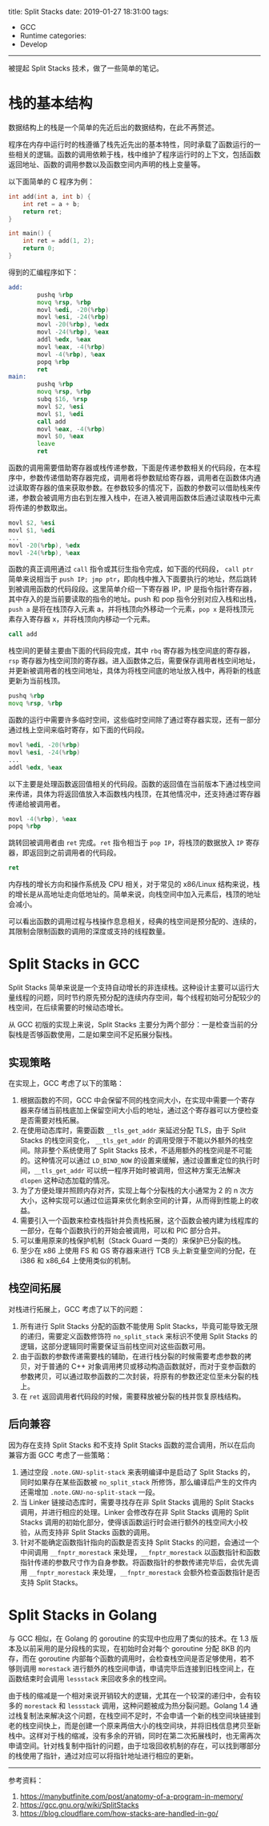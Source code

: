 title: Split Stacks
date: 2019-01-27 18:31:00
tags:
- GCC
- Runtime
categories:
- Develop
---

被提起 Split Stacks 技术，做了一些简单的笔记。

# 栈的基本结构

数据结构上的栈是一个简单的先近后出的数据结构，在此不再赘述。

程序在内存中运行时的栈遵循了栈先近先出的基本特性，同时承载了函数运行的一些相关的逻辑。函数的调用依赖于栈，栈中维护了程序运行时的上下文，包括函数返回地址、函数的调用参数以及函数空间内声明的栈上变量等。

以下面简单的 C 程序为例：

```c++
int add(int a, int b) {
    int ret = a + b;
    return ret;
}

int main() {
    int ret = add(1, 2);
    return 0;
}
```

得到的汇编程序如下：

```asm
add:
        pushq %rbp
        movq %rsp, %rbp
        movl %edi, -20(%rbp)
        movl %esi, -24(%rbp)
        movl -20(%rbp), %edx
        movl -24(%rbp), %eax
        addl %edx, %eax
        movl %eax, -4(%rbp)
        movl -4(%rbp), %eax
        popq %rbp
        ret
main:
        pushq %rbp
        movq %rsp, %rbp
        subq $16, %rsp
        movl $2, %esi
        movl $1, %edi
        call add
        movl %eax, -4(%rbp)
        movl $0, %eax
        leave
        ret
```

函数的调用需要借助寄存器或栈传递参数，下面是传递参数相关的代码段，在本程序中，参数传递借助寄存器完成，调用者将参数赋给寄存器，调用者在函数体内通过读取寄存器的值来获取参数。在参数较多的情况下，函数的参数可以借助栈来传递，参数会被调用方由右到左推入栈中，在进入被调用函数体后通过读取栈中元素将传递的参数取出。

```asm
movl $2, %esi
movl $1, %edi
...
movl -20(%rbp), %edx
movl -24(%rbp), %eax
```

函数的真正调用通过 `call` 指令或其衍生指令完成，如下面的代码段， `call ptr` 简单来说相当于 `push IP; jmp ptr`，即向栈中推入下面要执行的地址，然后跳转到被调用函数的代码段段。这里简单介绍一下寄存器 IP，IP 是指令指针寄存器，其中存入的是当前要读取的指令的地址。push 和 pop 指令分别对应入栈和出栈，`push a` 是将在栈顶存入元素 a，并将栈顶向外移动一个元素，`pop x` 是将栈顶元素存入寄存器 x，并将栈顶向内移动一个元素。

```asm
call add
```

栈空间的更替主要由下面的代码段完成，其中 `rbq` 寄存器为栈空间底的寄存器，`rsp` 寄存器为栈空间顶的寄存器。进入函数体之后，需要保存调用者栈空间地址，并更新被调用者的栈空间地址，具体为将栈空间底的地址放入栈中，再将新的栈底更新为当前栈顶。

```asm
pushq %rbp
movq %rsp, %rbp
```

函数的运行中需要许多临时空间，这些临时空间除了通过寄存器实现，还有一部分通过栈上空间来临时寄存，如下面的代码段。

```asm
movl %edi, -20(%rbp)
movl %esi, -24(%rbp)
...
addl %edx, %eax
```

以下主要是处理函数返回值相关的代码段。函数的返回值在当前版本下通过栈空间来传递，具体为将返回值放入本函数栈内栈顶，在其他情况中，还支持通过寄存器传递给被调用者。

```asm
movl -4(%rbp), %eax
popq %rbp
```

跳转回被调用者由 `ret` 完成。`ret` 指令相当于 `pop IP`，将栈顶的数据放入 `IP` 寄存器，即返回到之前调用者的代码段。

```asm
ret
```

内存栈的增长方向和操作系统及 CPU 相关，对于常见的 x86/Linux 结构来说，栈的增长是从高地址走向低地址的。简单来说，向栈空间中加入元素后，栈顶的地址会减小。

可以看出函数的调用过程与栈操作息息相关，经典的栈空间是预分配的、连续的，其限制会限制函数的调用的深度或支持的线程数量。

# Split Stacks in GCC

Split Stacks 简单来说是一个支持自动增长的非连续栈。这种设计主要可以运行大量线程的问题，同时节约原先预分配的连续内存空间，每个线程初始可分配较少的栈空间，在后续需要的时候动态增长。

从 GCC 初版的实现上来说，Split Stacks 主要分为两个部分：一是检查当前的分裂栈是否够函数使用，二是如果空间不足拓展分裂栈。

## 实现策略

在实现上，GCC 考虑了以下的策略：

1. 根据函数的不同，GCC 中会保留不同的栈空间大小，在实现中需要一个寄存器来存储当前栈底加上保留空间大小后的地址，通过这个寄存器可以方便检查是否需要对栈拓展。
2. 在使用动态库时，需要函数 `__tls_get_addr` 来延迟分配 TLS，由于 Split Stacks 的栈空间变化， `__tls_get_addr` 的调用受限于不能以外额外的栈空间。除非整个系统使用了 Split Stacks 技术，不适用额外的栈空间是不可能的。这种情况可以通过 `LD_BIND_NOW` 的设置来缓解，通过设置重定位的执行时间，`__tls_get_addr` 可以统一程序开始时被调用，但这种方案无法解决 `dlopen` 这种动态加载的情况。
3. 为了方便处理并照顾内存对齐，实现上每个分裂栈的大小通常为 2 的 n 次方大小，这种实现可以通过位运算来优化剩余空间的计算，从而得到性能上的收益。
4. 需要引入一个函数来检查栈指针并负责栈拓展，这个函数会被内建为线程库的一部分，在每个函数执行的开始会被调用，可以和 PIC 部分合并。
5. 可以重用原来的栈保护机制（Stack  Guard 一类的）来保护已分裂的栈。
6. 至少在 x86 上使用 FS 和 GS 寄存器来进行 TCB 头上新变量空间的分配，在 i386 和 x86_64 上使用类似的机制。

## 栈空间拓展

对栈进行拓展上，GCC 考虑了以下的问题：

1. 所有进行 Split Stacks 分配的函数不能使用 Split Stacks，毕竟可能导致无限的递归，需要定义函数修饰符 `no_split_stack` 来标识不使用 Split Stacks 的逻辑，这部分逻辑同时需要保证当前栈空间对这些函数可用。
2. 由于函数的参数传递需要栈的辅助，在进行栈分裂的时候需要考虑参数的拷贝，对于普通的 C++ 对象调用拷贝或移动构造函数就好，而对于变参函数的参数拷贝，可以通过取参函数的二次封装，将原有的参数还定位至未分裂的栈上。
3. 在 `ret` 返回调用者代码段的时候，需要释放被分裂的栈并恢复原栈结构。

## 后向兼容

因为存在支持 Split Stacks 和不支持 Split Stacks 函数的混合调用，所以在后向兼容方面 GCC 考虑了一些策略：

1. 通过空段 `.note.GNU-split-stack` 来表明编译中是启动了 Split Stacks 的，同时如果存在某些函数被 `no_split_stack` 所修饰，那么编译后产生的文件内还需增加 `.note.GNU-no-split-stack` 一段。
2. 当 Linker 链接动态库时，需要寻找存在非 Split Stacks 调用的 Split Stacks 调用，并进行相应的处理。Linker 会修改存在非 Split Stacks 调用的 Split Stacks 调用的初始化部分，使得该函数运行时会进行额外的栈空间大小校验，从而支持非 Split Stacks 函数的调用。
3. 针对不能确定函数指针指向的函数是否支持 Split Stacks 的问题，会通过一个中间调用 `__fnptr_morestack` 来处理，`__fnptr_morestack` 以函数指针和函数指针传递的参数尺寸作为自身参数。将函数指针的参数传递完毕后，会优先调用 `__fnptr_morestack` 来处理，`__fnptr_morestack` 会额外检查函数指针是否支持 Split Stacks。

# Split Stacks in Golang

与 GCC 相似，在 Golang  的 goroutine 的实现中也应用了类似的技术。在 1.3 版本及以前采用的是分段栈的实现，在初始时会对每个 goroutine 分配 8KB 的内存，而在 goroutine 内部每个函数的调用时，会检查栈空间是否足够使用，若不够则调用 `morestack` 进行额外的栈空间申请，申请完毕后连接到旧栈空间上，在函数结束时会调用 `lessstack` 来回收多余的栈空间。

由于栈的缩减是一个相对来说开销较大的逻辑，尤其在一个较深的递归中，会有较多的 `morestack` 和 `lessstack` 调用，这种问题被成为热分裂问题。Golang 1.4 通过栈复制法来解决这个问题，在栈空间不足时，不会申请一个新的栈空间块链接到老的栈空间快上，而是创建一个原来两倍大小的栈空间块，并将旧栈信息拷贝至新栈中。这样对于栈的缩减，没有多余的开销，同时在第二次拓展栈时，也无需再次申请空间。针对栈复制中指针的问题，由于垃圾回收机制的存在，可以找到哪部分的栈使用了指针，通过对应可以将指针地址进行相应的更新。

--------------

参考资料：
1. https://manybutfinite.com/post/anatomy-of-a-program-in-memory/
2. https://gcc.gnu.org/wiki/SplitStacks
3. https://blog.cloudflare.com/how-stacks-are-handled-in-go/